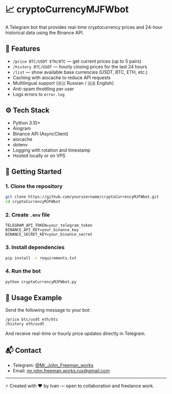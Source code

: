 # 📈 cryptoCurrencyMJFWbot

A Telegram bot that provides real-time cryptocurrency prices and 24-hour historical data using the Binance API.

## 🧩 Features

- `/price BTC/USDT ETH/BTC` — get current prices (up to 5 pairs)
- `/history BTC/USDT` — hourly closing prices for the last 24 hours
- `/list` — show available base currencies (USDT, BTC, ETH, etc.)
- Caching with aiocache to reduce API requests
- Multilingual support (🇷🇺 Russian / 🇬🇧 English)
- Anti-spam throttling per user
- Logs errors to `error.log`

## ⚙️ Tech Stack

- Python 3.10+
- Aiogram
- Binance API (AsyncClient)
- aiocache
- dotenv
- Logging with rotation and timestamp
- Hosted locally or on VPS

## 🚀 Getting Started

### 1. Clone the repository

```bash
git clone https://github.com/yourusername/cryptoCurrencyMJFWbot.git
cd cryptoCurrencyMJFWbot
```

### 2. Create `.env` file

```env
TELEGRAM_API_TOKEN=your_telegram_token
BINANCE_API_KEY=your_binance_key
BINANCE_SECRET_KEY=your_binance_secret
```

### 3. Install dependencies

```bash
pip install -r requirements.txt
```

### 4. Run the bot

```bash
python cryptoCurrencyMJFWbot.py
```

## 🧪 Usage Example

Send the following message to your bot:

```plaintext
/price btc/usdt eth/btc
/history eth/usdt
```

And receive real-time or hourly price updates directly in Telegram.

## 📬 Contact

- Telegram: [@Mr_John_Freeman_works](https://t.me/Mr_John_Freeman_works)
- Email: [mr.john.freeman.works.rus@gmail.com](mailto:mr.john.freeman.works.rus@gmail.com)

---

⚡ Created with ❤️ by Ivan — open to collaboration and freelance work.
